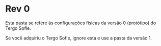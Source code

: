 # Rev 0

Esta pasta se refere às configurações físicas da versão 0 (protótipo) do Tergo Sofle.

Se você adquiriu o Tergo Sofle, ignore esta e use a pasta da versão 1.
